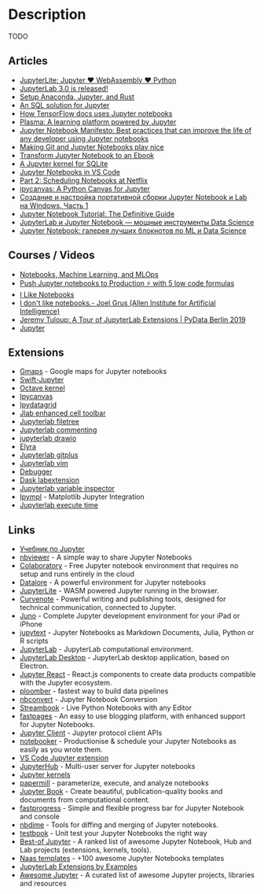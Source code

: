 # Description

TODO


## Articles

- [JupyterLite: Jupyter ❤️ WebAssembly ❤️ Python](https://blog.jupyter.org/jupyterlite-jupyter-%EF%B8%8F-webassembly-%EF%B8%8F-python-f6e2e41ab3fa)
- [JupyterLab 3.0 is released!](https://blog.jupyter.org/jupyterlab-3-0-is-out-4f58385e25bb)
- [Setup Anaconda, Jupyter, and Rust](https://datacrayon.com/posts/programming/rust-notebooks/setup-anaconda-jupyter-and-rust/)
- [An SQL solution for Jupyter](https://blog.jupyter.org/an-sql-solution-for-jupyter-ef4a00a0d925)
- [How TensorFlow docs uses Jupyter notebooks](https://blog.tensorflow.org/2020/10/how-tensorflow-docs-uses-juypter-notebooks.html)
- [Plasma: A learning platform powered by Jupyter](https://blog.jupyter.org/plasma-a-learning-platform-powered-by-jupyter-1b850fcd8624)
- [Jupyter Notebook Manifesto: Best practices that can improve the life of any developer using Jupyter notebooks](https://cloud.google.com/blog/products/ai-machine-learning/best-practices-that-can-improve-the-life-of-any-developer-using-jupyter-notebooks)
- [Making Git and Jupyter Notebooks play nice](http://timstaley.co.uk/posts/making-git-and-jupyter-notebooks-play-nice/)
- [Transform Jupyter Notebook to an Ebook](https://towardsdatascience.com/transform-jupyter-notebook-to-an-ebook-ef3a9d32ac4f)
- [A Jupyter kernel for SQLite](https://blog.jupyter.org/a-jupyter-kernel-for-sqlite-9549c5dcf551)
- [Jupyter Notebooks in VS Code](https://code.visualstudio.com/docs/datascience/jupyter-notebooks)
- [Part 2: Scheduling Notebooks at Netflix](https://netflixtechblog.com/scheduling-notebooks-348e6c14cfd6)
- [ipycanvas: A Python Canvas for Jupyter](https://blog.jupyter.org/ipycanvas-a-python-canvas-for-jupyter-bbb51e4777f7)
- [Создание и настройка портативной сборки Jupyter Notebook и Lab на Windows. Часть 1](https://habr.com/ru/post/438934/)
- [Jupyter Notebook Tutorial: The Definitive Guide](https://www.datacamp.com/community/tutorials/tutorial-jupyter-notebook)
- [JupyterLab и Jupyter Notebook — мощные инструменты Data Science](https://proglib.io/p/jupyter)
- [Jupyter Notebook: галерея лучших блокнотов по ML и Data Science](https://proglib.io/p/jupyter-notebook-best)


## Courses / Videos

- [Notebooks, Machine Learning, and MLOps](https://youtu.be/_yM7IyZNQx0)
- [Push Jupyter notebooks to Production ⚡️ with 5 low code formulas](https://youtu.be/4ds2FDI_60g)
- [I Like Notebooks](https://youtu.be/9Q6sLbz37gk)
- [I don't like notebooks.- Joel Grus (Allen Institute for Artificial Intelligence)](https://www.youtube.com/watch?v=7jiPeIFXb6U)
- [Jeremy Tuloup: A Tour of JupyterLab Extensions | PyData Berlin 2019](https://youtu.be/3pdrzhny9Lc)
- [Jupyter](https://youtube.com/playlist?list=PLRJx8WOUx5XcDMOxSQegCJUjTJePTlF9Z)


## Extensions

- [Gmaps](https://github.com/pbugnion/gmaps) - Google maps for Jupyter notebooks
- [Swift-Jupyter](https://github.com/google/swift-jupyter)
- [Octave kernel](https://github.com/Calysto/octave_kernel)
- [Ipycanvas](https://github.com/martinRenou/ipycanvas)
- [Ipydatagrid](https://github.com/bloomberg/ipydatagrid)
- [Jlab enhanced cell toolbar](https://github.com/jupyterlab-contrib/jlab-enhanced-cell-toolbar)
- [Jupyterlab filetree](https://github.com/youngthejames/jupyterlab_filetree)
- [Jupyterlab commenting](https://github.com/jupyterlab/jupyterlab-commenting)
- [jupyterlab drawio](https://github.com/QuantStack/jupyterlab-drawio)
- [Elyra](https://github.com/elyra-ai/elyra)
- [Jupyterlab gitplus](https://github.com/ReviewNB/jupyterlab-gitplus)
- [Jupyterlab vim](https://github.com/jwkvam/jupyterlab-vim)
- [Debugger](https://github.com/jupyterlab/debugger)
- [Dask labextension](https://github.com/dask/dask-labextension)
- [Jupyterlab variable inspector](https://github.com/lckr/jupyterlab-variableInspector)
- [Ipympl](https://github.com/matplotlib/ipympl) - Matplotlib Jupyter Integration
- [Jupyterlab execute time](https://github.com/deshaw/jupyterlab-execute-time)


## Links

- [Учебник по Jupyter](https://coderlessons.com/tutorials/python-technologies/jupyter/uchebnik-po-jupyter)
- [nbviewer](https://nbviewer.org/) - A simple way to share Jupyter Notebooks
- [Colaboratory](https://colab.research.google.com/notebooks/welcome.ipynb) - Free Jupyter notebook environment that requires no setup and runs entirely in the cloud
- [Datalore](https://datalore.jetbrains.com/) - A powerful environment for Jupyter notebooks
- [JupyterLite](https://jupyterlite.vercel.app/lab/index.html) - WASM powered Jupyter running in the browser.
- [Curvenote](https://curvenote.com/) - Powerful writing and publishing tools, designed for technical communication, connected to Jupyter.
- [Juno](https://juno.sh/) - Complete Jupyter development environment for your iPad or iPhone
- [jupytext](https://github.com/mwouts/jupytext) - Jupyter Notebooks as Markdown Documents, Julia, Python or R scripts
- [JupyterLab](https://github.com/jupyterlab/jupyterlab) - JupyterLab computational environment.
- [JupyterLab Desktop](https://github.com/jupyterlab/jupyterlab-desktop) - JupyterLab desktop application, based on Electron.
- [Jupyter React](https://github.com/datalayer/jupyter-react) - React.js components to create data products compatible with the Jupyter ecosystem.
- [ploomber](https://github.com/ploomber/ploomber) - fastest way to build data pipelines
- [nbconvert](https://github.com/jupyter/nbconvert) - Jupyter Notebook Conversion
- [Streambook](https://github.com/srush/streambook) - Live Python Notebooks with any Editor
- [fastpages](https://github.com/fastai/fastpages) - An easy to use blogging platform, with enhanced support for Jupyter Notebooks.
- [Jupyter Client](https://github.com/jupyter/jupyter_client) - Jupyter protocol client APIs
- [notebooker](https://github.com/man-group/notebooker) - Productionise & schedule your Jupyter Notebooks as easily as you wrote them.
- [VS Code Jupyter extension](https://github.com/microsoft/vscode-jupyter)
- [JupyterHub](https://github.com/jupyterhub/jupyterhub) - Multi-user server for Jupyter notebooks
- [Jupyter kernels](https://github.com/jupyter/jupyter/wiki/Jupyter-kernels)
- [papermill](https://github.com/nteract/papermill) - parameterize, execute, and analyze notebooks
- [Jupyter Book](https://github.com/executablebooks/jupyter-book) - Create beautiful, publication-quality books and documents from computational content.
- [fastprogress](https://github.com/fastai/fastprogress) - Simple and flexible progress bar for Jupyter Notebook and console
- [nbdime](nbdime) - Tools for diffing and merging of Jupyter notebooks.
- [testbook](https://github.com/nteract/testbook) - Unit test your Jupyter Notebooks the right way
- [Best-of Jupyter](https://github.com/ml-tooling/best-of-jupyter) - A ranked list of awesome Jupyter Notebook, Hub and Lab projects (extensions, kernels, tools).
- [Naas templates](https://github.com/jupyter-naas/awesome-notebooks) - +100 awesome Jupyter Notebooks templates
- [JupyterLab Extensions by Examples](https://github.com/jupyterlab/extension-examples)
- [Awesome Jupyter](https://github.com/markusschanta/awesome-jupyter) - A curated list of awesome Jupyter projects, libraries and resources
